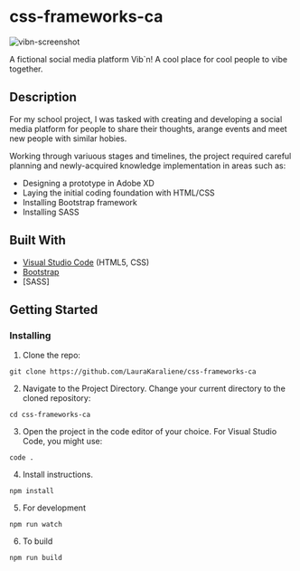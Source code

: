 # css-frameworks-ca

![vibn-screenshot](https://github.com/LauraKaraliene/css-frameworks-ca/assets/98472609/4d9205c4-382d-4d60-affe-fa002f7c75cf)

A fictional social media platform Vib`n! A cool place for cool people to vibe together.

## Description

For my school project, I was tasked with creating and developing a social media platform for people to share their thoughts, arange events and meet new people with similar hobies.

Working through variuous stages and timelines, the project required careful planning and newly-acquired knowledge implementation in areas such as:

- Designing a prototype in Adobe XD
- Laying the initial coding foundation with HTML/CSS
- Installing Bootstrap framework
- Installing SASS

## Built With

- [Visual Studio Code](https://code.visualstudio.com/) (HTML5, CSS)
- [Bootstrap](https://getbootstrap.com/)
- [SASS]

## Getting Started

### Installing

1. Clone the repo:

```
git clone https://github.com/LauraKaraliene/css-frameworks-ca
```

2. Navigate to the Project Directory.
   Change your current directory to the cloned repository:

```
cd css-frameworks-ca
```

3. Open the project in the code editor of your choice.
   For Visual Studio Code, you might use:

```
code .
```

4. Install instructions.

```
npm install
```

5. For development

```
npm run watch
```

6. To build

```
npm run build
```

